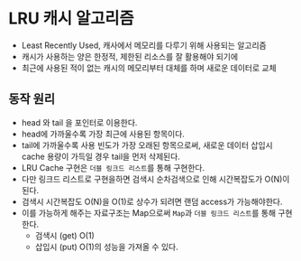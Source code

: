 # LRU 캐시 알고리즘
- Least Recently Used, 캐사에서 메모리를 다루기 위해 사용되는 알고리즘
- 캐시가 사용하는 양은 한정적, 제한된 리소스를 잘 활용해야 되기에
- 최근에 사용된 적이 없는 캐시의 메모리부터 대체를 하며 새로운 데이터로 교체

## 동작 원리
- head 와 tail 을 포인터로 이용한다.
- head에 가까울수록 가장 최근에 사용된 항목이다.
- tail에 가까울수록 사용 빈도가 가장 오래된 항목으로써, 새로운 데이터 삽입시 cache 용량이 가득일 경우 tail을 먼저 삭제된다.
- LRU Cache 구현은 `더블 링크드 리스트`를 통해 구현한다.
- 다만 링크드 리스트로 구현을하면 검색시 순차검색으로 인해 시간복잡도가 O(N)이 된다.
- 검색시 시간복잡도 O(N)을 O(1)로 상수가 되려면 랜덤 access가 가능해야한다.
- 이를 가능하게 해주는 자료구조는 Map으로써 `Map`과 `더블 링크드 리스트`를 통해 구현한다.
    - 검색시 (get) O(1)
    - 삽입시 (put) O(1)의 성능을 가져올 수 있다. 


